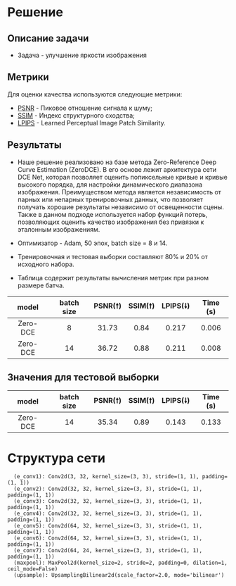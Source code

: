 # Решение
## Описание задачи
* Задача - улучшение яркости изображения

## Метрики
Для оценки качества используются следующие метрики:
* [PSNR](https://ru.wikipedia.org/wiki/Пиковое_отношение_сигнала_к_шуму) - Пиковое отношение сигнала к шуму;
* [SSIM](https://ru.wikipedia.org/wiki/SSIM) - Индекс структурного сходства;
* [LPIPS](https://github.com/richzhang/PerceptualSimilarity#c-about-the-metric) - Learned Perceptual Image Patch Similarity.  

## Результаты
* Наше решение реализовано на базе метода Zero-Reference Deep Curve Estimation (ZeroDCE). В его основе лежит архитектура сети DCE Net, которая позволяет оценить попиксельные кривые и кривые высокого порядка, для настройки динамического диапазона изображения. Преимуществом метода является независимость от парных или непарных тренировочных данных, что позволяет получать хорошие результаты независимо от освещенности сцены. Также в данном подходе используется набор функций потерь, позволяющих оценить качество изображения без привязки к эталонным изображениям.
* Оптимизатор - Adam, 50 эпох, batch size = 8 и 14. 
* Тренировочная и тестовая выборки составляют 80% и 20% от исходного набора.

* Таблица содержит результаты вычисления метрик при разном размере батча.

|  model   | batch size | PSNR(🠕) | SSIM(🠕) | LPIPS(🠗) | Time (s) |
|:--------:|:----------:|:--------:|:--------:|:---------:|:--------:|
| Zero-DCE |     8      |  31.73   |   0.84   |   0.217   |  0.006   |
| Zero-DCE |     14     |  36.72   |   0.88   |   0.211   |  0.008   |

## Значения для тестовой выборки

|  model   | batch size | PSNR(🠕) | SSIM(🠕) | LPIPS(🠗) | Time (s) |
|:--------:|:----------:|:--------:|:--------:|:---------:|:--------:|
| Zero-DCE |     14     |  35.34   |   0.89   |   0.143   |  0.133   |

# Структура сети
```
  (e_conv1): Conv2d(3, 32, kernel_size=(3, 3), stride=(1, 1), padding=(1, 1))
  (e_conv2): Conv2d(32, 32, kernel_size=(3, 3), stride=(1, 1), padding=(1, 1))
  (e_conv3): Conv2d(32, 32, kernel_size=(3, 3), stride=(1, 1), padding=(1, 1))
  (e_conv4): Conv2d(32, 32, kernel_size=(3, 3), stride=(1, 1), padding=(1, 1))
  (e_conv5): Conv2d(64, 32, kernel_size=(3, 3), stride=(1, 1), padding=(1, 1))
  (e_conv6): Conv2d(64, 32, kernel_size=(3, 3), stride=(1, 1), padding=(1, 1))
  (e_conv7): Conv2d(64, 24, kernel_size=(3, 3), stride=(1, 1), padding=(1, 1))
  (maxpool): MaxPool2d(kernel_size=2, stride=2, padding=0, dilation=1, ceil_mode=False)
  (upsample): UpsamplingBilinear2d(scale_factor=2.0, mode='bilinear')
```

